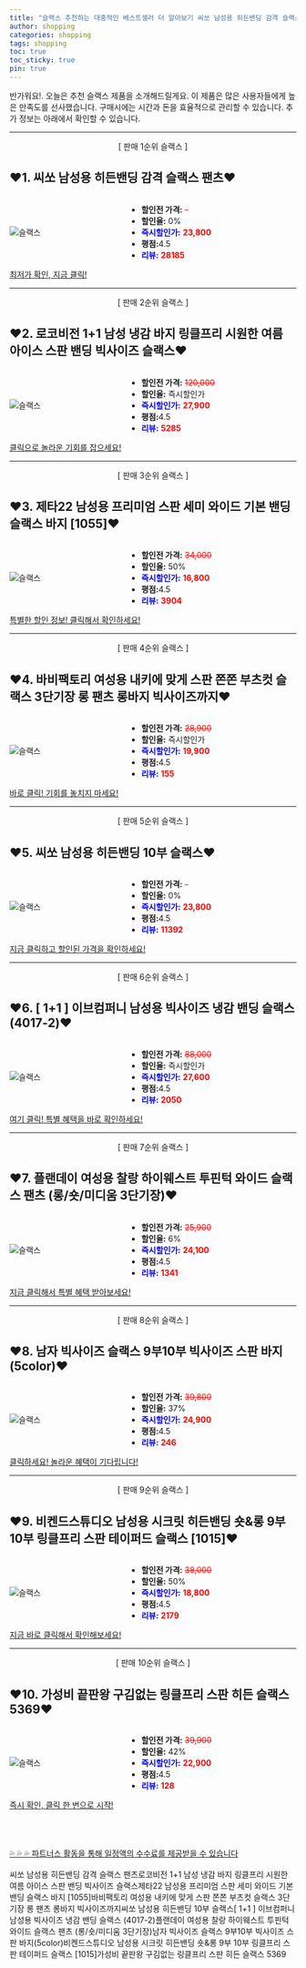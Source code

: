 ```yaml
---
title: "슬랙스 추천하는 대중적인 베스트셀러 더 알아보기 씨쏘 남성용 히든밴딩 감격 슬랙스"
author: shopping
categories: shopping
tags: shopping
toc: true
toc_sticky: true
pin: true
---
```

반가워요!. 오늘은 추천 슬랙스 제품을 소개해드릴게요. 이 제품은 많은 사용자들에게 높은 만족도를 선사했습니다. 구매시에는 시간과 돈을 효율적으로 관리할 수 있습니다. 추가 정보는 아래에서 확인할 수 있습니다.

---
<p class="toplist" style="margin: 0 auto; display: block; width: fit-content;">[ 판매 1순위 슬랙스 ]</p>

<h2><strong>❤️1. 씨쏘 남성용 히든밴딩 감격 슬랙스 팬츠❤️</strong></h2>

<div style="display: flex; align-items: center;">
    <div style="flex: 0.4;">
        <img src="https://thumbnail9.coupangcdn.com/thumbnails/remote/230x230ex/image/retail/images/2019/07/24/11/3/23f0d527-a8e7-4c73-bd42-1615cd253d36.jpg" alt="슬랙스" style="max-width: 100%;">
    </div>
    <div style="flex: 0.6; margin-left: 10px;">
        <ul>
            <li><strong>할인전 가격:</strong> <del style="color: red;">-</del></li>
            <li><strong>할인율:</strong> 0%</li>
            <li><span style='color:blue'><strong>즉시할인가:</strong></span> <span style='color:red'><strong>23,800</strong></span></li>
            <li><strong>평점:</strong>4.5</li>
            <li><span style='color:blue'><strong>리뷰:</strong></span> <span style='color:red'><strong>28185</strong></span></li>
        </ul>
    </div>
</div>
<div class="center">
    <a href="https://selin100587001.github.io?lptag=AF9450613&subid=githubio&pageKey=250967503&traceid=V0-153&itemId=792202873&vendorItemId=70936182074" class="myButton">
        최저가 확인, 지금 클릭!
    </a>
</div>


---
<p class="toplist" style="margin: 0 auto; display: block; width: fit-content;">[ 판매 2순위 슬랙스 ]</p>

<h2><strong>❤️2. 로코비전 1+1 남성 냉감 바지 링클프리 시원한 여름 아이스 스판 밴딩 빅사이즈 슬랙스❤️</strong></h2>

<div style="display: flex; align-items: center;">
    <div style="flex: 0.4;">
        <img src="https://thumbnail6.coupangcdn.com/thumbnails/remote/230x230ex/image/vendor_inventory/f985/518ba79a02e2bdf01eb9c9eef0d931cde570884be7af0f33f0e5923fb978.jpg" alt="슬랙스" style="max-width: 100%;">
    </div>
    <div style="flex: 0.6; margin-left: 10px;">
        <ul>
            <li><strong>할인전 가격:</strong> <del style="color: red;">120,000</del></li>
            <li><strong>할인율:</strong> 즉시할인가</li>
            <li><span style='color:blue'><strong>즉시할인가:</strong></span> <span style='color:red'><strong>27,900</strong></span></li>
            <li><strong>평점:</strong>4.5</li>
            <li><span style='color:blue'><strong>리뷰:</strong></span> <span style='color:red'><strong>5285</strong></span></li>
        </ul>
    </div>
</div>
<div class="center">
    <a href="https://selin100587001.github.io?lptag=AF9450613&subid=githubio&pageKey=6451809256&traceid=V0-153&itemId=14009480669&vendorItemId=87051013478" class="myButton">
        클릭으로 놀라운 기회를 잡으세요!
    </a>
</div>


---
<p class="toplist" style="margin: 0 auto; display: block; width: fit-content;">[ 판매 3순위 슬랙스 ]</p>

<h2><strong>❤️3. 제타22 남성용 프리미엄 스판 세미 와이드 기본 밴딩 슬랙스 바지 [1055]❤️</strong></h2>

<div style="display: flex; align-items: center;">
    <div style="flex: 0.4;">
        <img src="https://thumbnail10.coupangcdn.com/thumbnails/remote/230x230ex/image/vendor_inventory/c138/7f3f40f07f0296263d7ccdf03cb1596112106ce41d005616911e4235d05f.jpg" alt="슬랙스" style="max-width: 100%;">
    </div>
    <div style="flex: 0.6; margin-left: 10px;">
        <ul>
            <li><strong>할인전 가격:</strong> <del style="color: red;">34,000</del></li>
            <li><strong>할인율:</strong> 50%</li>
            <li><span style='color:blue'><strong>즉시할인가:</strong></span> <span style='color:red'><strong>16,800</strong></span></li>
            <li><strong>평점:</strong>4.5</li>
            <li><span style='color:blue'><strong>리뷰:</strong></span> <span style='color:red'><strong>3904</strong></span></li>
        </ul>
    </div>
</div>
<div class="center">
    <a href="https://selin100587001.github.io?lptag=AF9450613&subid=githubio&pageKey=6713949802&traceid=V0-153&itemId=15596078026&vendorItemId=82814877342" class="myButton">
        특별한 할인 정보! 클릭해서 확인하세요!
    </a>
</div>


---
<p class="toplist" style="margin: 0 auto; display: block; width: fit-content;">[ 판매 4순위 슬랙스 ]</p>

<h2><strong>❤️4. 바비팩토리 여성용 내키에 맞게 스판 쫀쫀 부츠컷 슬랙스 3단기장 롱 팬츠 롱바지 빅사이즈까지❤️</strong></h2>

<div style="display: flex; align-items: center;">
    <div style="flex: 0.4;">
        <img src="https://thumbnail8.coupangcdn.com/thumbnails/remote/230x230ex/image/vendor_inventory/ccc9/7287b9da67605551885de3d5b67dfaf45d7eadc0dd3702a337c4f4f31357.jpg" alt="슬랙스" style="max-width: 100%;">
    </div>
    <div style="flex: 0.6; margin-left: 10px;">
        <ul>
            <li><strong>할인전 가격:</strong> <del style="color: red;">28,900</del></li>
            <li><strong>할인율:</strong> 즉시할인가</li>
            <li><span style='color:blue'><strong>즉시할인가:</strong></span> <span style='color:red'><strong>19,900</strong></span></li>
            <li><strong>평점:</strong>4.5</li>
            <li><span style='color:blue'><strong>리뷰:</strong></span> <span style='color:red'><strong>155</strong></span></li>
        </ul>
    </div>
</div>
<div class="center">
    <a href="https://selin100587001.github.io?lptag=AF9450613&subid=githubio&pageKey=7152366394&traceid=V0-153&itemId=17983841502&vendorItemId=85159544323" class="myButton">
        바로 클릭! 기회를 놓치지 마세요!
    </a>
</div>


---
<p class="toplist" style="margin: 0 auto; display: block; width: fit-content;">[ 판매 5순위 슬랙스 ]</p>

<h2><strong>❤️5. 씨쏘 남성용 히든밴딩 10부 슬랙스❤️</strong></h2>

<div style="display: flex; align-items: center;">
    <div style="flex: 0.4;">
        <img src="https://thumbnail8.coupangcdn.com/thumbnails/remote/230x230ex/image/product/image/vendoritem/2019/08/19/5133261898/22e256ba-cc4c-4659-9f52-7ca901f7aeea.jpg" alt="슬랙스" style="max-width: 100%;">
    </div>
    <div style="flex: 0.6; margin-left: 10px;">
        <ul>
            <li><strong>할인전 가격:</strong> <del style="color: red;">-</del></li>
            <li><strong>할인율:</strong> 0%</li>
            <li><span style='color:blue'><strong>즉시할인가:</strong></span> <span style='color:red'><strong>23,800</strong></span></li>
            <li><strong>평점:</strong>4.5</li>
            <li><span style='color:blue'><strong>리뷰:</strong></span> <span style='color:red'><strong>11392</strong></span></li>
        </ul>
    </div>
</div>
<div class="center">
    <a href="https://selin100587001.github.io?lptag=AF9450613&subid=githubio&pageKey=267929863&traceid=V0-153&itemId=840357974&vendorItemId=70936193201" class="myButton">
        지금 클릭하고 할인된 가격을 확인하세요!
    </a>
</div>


---
<p class="toplist" style="margin: 0 auto; display: block; width: fit-content;">[ 판매 6순위 슬랙스 ]</p>

<h2><strong>❤️6. [ 1+1 ] 이브컴퍼니 남성용 빅사이즈 냉감 밴딩 슬랙스 (4017-2)❤️</strong></h2>

<div style="display: flex; align-items: center;">
    <div style="flex: 0.4;">
        <img src="https://thumbnail10.coupangcdn.com/thumbnails/remote/230x230ex/image/vendor_inventory/994b/4fc4d422d991fd6f320e2dc7b02d8f0d75b7f58b0dff71d63a7a485a8ddf.png" alt="슬랙스" style="max-width: 100%;">
    </div>
    <div style="flex: 0.6; margin-left: 10px;">
        <ul>
            <li><strong>할인전 가격:</strong> <del style="color: red;">88,000</del></li>
            <li><strong>할인율:</strong> 즉시할인가</li>
            <li><span style='color:blue'><strong>즉시할인가:</strong></span> <span style='color:red'><strong>27,600</strong></span></li>
            <li><strong>평점:</strong>4.5</li>
            <li><span style='color:blue'><strong>리뷰:</strong></span> <span style='color:red'><strong>2050</strong></span></li>
        </ul>
    </div>
</div>
<div class="center">
    <a href="https://selin100587001.github.io?lptag=AF9450613&subid=githubio&pageKey=6550538596&traceid=V0-153&itemId=14621732724&vendorItemId=86076436540" class="myButton">
        여기 클릭! 특별 혜택을 바로 확인하세요!
    </a>
</div>


---
<p class="toplist" style="margin: 0 auto; display: block; width: fit-content;">[ 판매 7순위 슬랙스 ]</p>

<h2><strong>❤️7. 플랜데이 여성용 찰랑 하이웨스트 투핀턱 와이드 슬랙스 팬츠 (롱/숏/미디움 3단기장)❤️</strong></h2>

<div style="display: flex; align-items: center;">
    <div style="flex: 0.4;">
        <img src="https://thumbnail9.coupangcdn.com/thumbnails/remote/230x230ex/image/retail/images/3218906111957276-734290db-3ded-409e-b66c-3a9079850459.jpg" alt="슬랙스" style="max-width: 100%;">
    </div>
    <div style="flex: 0.6; margin-left: 10px;">
        <ul>
            <li><strong>할인전 가격:</strong> <del style="color: red;">25,900</del></li>
            <li><strong>할인율:</strong> 6%</li>
            <li><span style='color:blue'><strong>즉시할인가:</strong></span> <span style='color:red'><strong>24,100</strong></span></li>
            <li><strong>평점:</strong>4.5</li>
            <li><span style='color:blue'><strong>리뷰:</strong></span> <span style='color:red'><strong>1341</strong></span></li>
        </ul>
    </div>
</div>
<div class="center">
    <a href="https://selin100587001.github.io?lptag=AF9450613&subid=githubio&pageKey=6453366685&traceid=V0-153&itemId=14018268225&vendorItemId=81266802317" class="myButton">
        지금 클릭해서 특별 혜택 받아보세요!
    </a>
</div>


---
<p class="toplist" style="margin: 0 auto; display: block; width: fit-content;">[ 판매 8순위 슬랙스 ]</p>

<h2><strong>❤️8. 남자 빅사이즈 슬랙스 9부10부 빅사이즈 스판 바지(5color)❤️</strong></h2>

<div style="display: flex; align-items: center;">
    <div style="flex: 0.4;">
        <img src="https://thumbnail6.coupangcdn.com/thumbnails/remote/230x230ex/image/vendor_inventory/18de/20e1d754ed0047dbbded1781e239b92d598f23e97a27494dcf6475b4e6d3.jpg" alt="슬랙스" style="max-width: 100%;">
    </div>
    <div style="flex: 0.6; margin-left: 10px;">
        <ul>
            <li><strong>할인전 가격:</strong> <del style="color: red;">39,800</del></li>
            <li><strong>할인율:</strong> 37%</li>
            <li><span style='color:blue'><strong>즉시할인가:</strong></span> <span style='color:red'><strong>24,900</strong></span></li>
            <li><strong>평점:</strong>4.5</li>
            <li><span style='color:blue'><strong>리뷰:</strong></span> <span style='color:red'><strong>246</strong></span></li>
        </ul>
    </div>
</div>
<div class="center">
    <a href="https://selin100587001.github.io?lptag=AF9450613&subid=githubio&pageKey=7553673298&traceid=V0-153&itemId=19884815217&vendorItemId=88252621842" class="myButton">
        클릭하세요! 놀라운 혜택이 기다립니다!
    </a>
</div>


---
<p class="toplist" style="margin: 0 auto; display: block; width: fit-content;">[ 판매 9순위 슬랙스 ]</p>

<h2><strong>❤️9. 비켄드스튜디오 남성용 시크릿 히든밴딩 숏&롱 9부 10부 링클프리 스판 테이퍼드 슬랙스 [1015]❤️</strong></h2>

<div style="display: flex; align-items: center;">
    <div style="flex: 0.4;">
        <img src="https://thumbnail9.coupangcdn.com/thumbnails/remote/230x230ex/image/vendor_inventory/21ec/9f16b96060ff11d773b0fe7afb3285cfd977daee620dcd7c4d8fff652a2c.jpg" alt="슬랙스" style="max-width: 100%;">
    </div>
    <div style="flex: 0.6; margin-left: 10px;">
        <ul>
            <li><strong>할인전 가격:</strong> <del style="color: red;">38,000</del></li>
            <li><strong>할인율:</strong> 50%</li>
            <li><span style='color:blue'><strong>즉시할인가:</strong></span> <span style='color:red'><strong>18,800</strong></span></li>
            <li><strong>평점:</strong>4.5</li>
            <li><span style='color:blue'><strong>리뷰:</strong></span> <span style='color:red'><strong>2179</strong></span></li>
        </ul>
    </div>
</div>
<div class="center">
    <a href="https://selin100587001.github.io?lptag=AF9450613&subid=githubio&pageKey=6638439441&traceid=V0-153&itemId=15165822317&vendorItemId=85800915560" class="myButton">
        지금 바로 클릭해서 확인해보세요!
    </a>
</div>


---
<p class="toplist" style="margin: 0 auto; display: block; width: fit-content;">[ 판매 10순위 슬랙스 ]</p>

<h2><strong>❤️10. 가성비 끝판왕 구김없는 링클프리 스판 히든 슬랙스 5369❤️</strong></h2>

<div style="display: flex; align-items: center;">
    <div style="flex: 0.4;">
        <img src="https://thumbnail8.coupangcdn.com/thumbnails/remote/230x230ex/image/vendor_inventory/c429/a1d3a31df997fde0ed5a5c0140d7ff686251ed48b7ecb155a58af1cbe872.jpeg" alt="슬랙스" style="max-width: 100%;">
    </div>
    <div style="flex: 0.6; margin-left: 10px;">
        <ul>
            <li><strong>할인전 가격:</strong> <del style="color: red;">39,900</del></li>
            <li><strong>할인율:</strong> 42%</li>
            <li><span style='color:blue'><strong>즉시할인가:</strong></span> <span style='color:red'><strong>22,900</strong></span></li>
            <li><strong>평점:</strong>4.5</li>
            <li><span style='color:blue'><strong>리뷰:</strong></span> <span style='color:red'><strong>128</strong></span></li>
        </ul>
    </div>
</div>
<div class="center">
    <a href="https://selin100587001.github.io?lptag=AF9450613&subid=githubio&pageKey=7198504860&traceid=V0-153&itemId=18190295777&vendorItemId=85191085046" class="myButton">
        즉시 확인, 클릭 한 번으로 시작!
    </a>
</div>

<br><br><br>[💦 💦 💦 파트너스 활동을 통해 일정액의 수수료를 제공받을 수 있습니다](https://link.coupang.com/a/bcpT2c)<br><br>씨쏘 남성용 히든밴딩 감격 슬랙스 팬츠로코비전 1+1 남성 냉감 바지 링클프리 시원한 여름 아이스 스판 밴딩 빅사이즈 슬랙스제타22 남성용 프리미엄 스판 세미 와이드 기본 밴딩 슬랙스 바지 [1055]바비팩토리 여성용 내키에 맞게 스판 쫀쫀 부츠컷 슬랙스 3단기장 롱 팬츠 롱바지 빅사이즈까지씨쏘 남성용 히든밴딩 10부 슬랙스[ 1+1 ] 이브컴퍼니 남성용 빅사이즈 냉감 밴딩 슬랙스 (4017-2)플랜데이 여성용 찰랑 하이웨스트 투핀턱 와이드 슬랙스 팬츠 (롱/숏/미디움 3단기장)남자 빅사이즈 슬랙스 9부10부 빅사이즈 스판 바지(5color)비켄드스튜디오 남성용 시크릿 히든밴딩 숏&롱 9부 10부 링클프리 스판 테이퍼드 슬랙스 [1015]가성비 끝판왕 구김없는 링클프리 스판 히든 슬랙스 5369